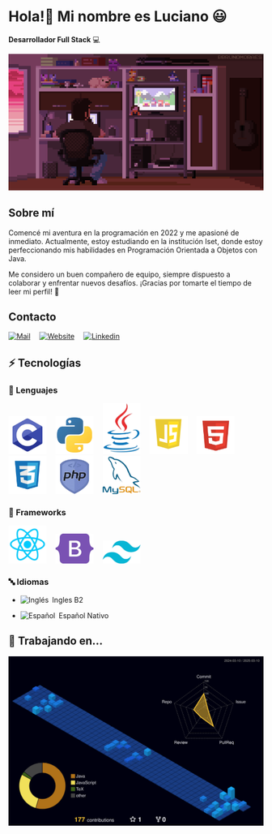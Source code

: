 # Hola!👋 Mi nombre es Luciano 😃

**Desarrollador Full Stack** 💻

<img src="./images/Pixel-Art-Gallery.gif"> 

## Sobre mí
Comencé mi aventura en la programación en 2022 y me apasioné de inmediato. Actualmente, estoy estudiando en la institución Iset, donde estoy perfeccionando mis habilidades en Programación Orientada a Objetos con Java.

Me considero un buen compañero de equipo, siempre dispuesto a colaborar y enfrentar nuevos desafíos. ¡Gracias por tomarte el tiempo de leer mi perfil! 🌟


## Contacto
[![Mail](https://img.shields.io/badge/Mail-%23EA4335?style=for-the-badge&logo=gmail&logoColor=white)](mailto:lucianogonzalez12004@gmail.com)&emsp;
[![Website](https://img.shields.io/badge/Website-%23000000?style=for-the-badge&logo=aboutdotme&logoColor=white)](https://gonzalez-luciano.netlify.app)&emsp;
[![Linkedin](https://img.shields.io/badge/Linkedin-%230A66C2?style=for-the-badge&logo=linkedin&logoColor=white)](https://www.linkedin.com/in/luciano-gonzález-590350294/)

## ⚡ Tecnologías

### 🚀 Lenguajes

<div>
  <img src="./images/c.webp" style="width: 75px;">&emsp;
  <img src="./images/python.webp" style="width: 75px;">&emsp;
  <img src="./images/java.webp" style="width: 75px;">&emsp;
  <img src="./images/js.webp" style="width: 75px;">&emsp;
  <img src="./images/html.webp" style="width: 75px;">&emsp;
  <img src="./images/css.webp" style="width: 75px;">&emsp;
  <img src="./images/php.webp" style="width: 75px;">&emsp;
  <img src="./images/my_sql.webp" style="width: 75px;">&emsp;
</div>

### 🧩 Frameworks

<div>
  <img src="./images/react.webp" style="width: 75px;">&emsp;
  <img src="./images/boostrap.webp" style="width: 75px;">&emsp;
  <img src="./images/tailwind.webp" style="width: 75px;">&emsp;
</div>

### 🔤 Idiomas

  - <img src="https://upload.wikimedia.org/wikipedia/en/a/a4/Flag_of_the_United_States.svg" alt="Inglés" width="20" height="15">&ensp;Ingles B2

  - <img src="https://upload.wikimedia.org/wikipedia/commons/9/9a/Flag_of_Spain.svg" alt="Español" width="20" height="15">&ensp;Español Nativo

## 📝 Trabajando en...
![](./profile-3d-contrib/profile-night-view.svg)
